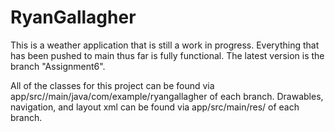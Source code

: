 # RyanGallagher
This is a weather application that is still a work in progress. Everything that has been pushed to main thus far is fully functional. The latest version is the branch 
"Assignment6". 

All of the classes for this project can be found via app/src//main/java/com/example/ryangallagher of each branch. 
Drawables, navigation, and layout xml can be found via app/src/main/res/ of each branch. 
